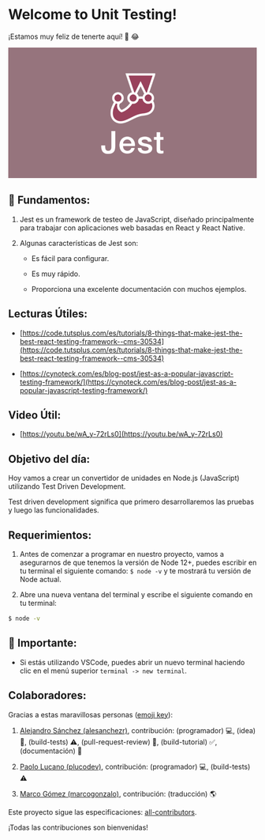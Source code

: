 #  Welcome to Unit Testing!

¡Estamos muy feliz de tenerte aquí! 🎉 😂

![bienvenido a jest](../../assets/welcome.png)

## 💬 Fundamentos:

1. Jest es un framework de testeo de JavaScript, diseñado principalmente para trabajar con aplicaciones web basadas en React y React Native.

2. Algunas características de Jest son:

    + Es fácil para configurar.

    + Es muy rápido.

    + Proporciona una excelente documentación con muchos ejemplos.

## Lecturas Útiles:

+ [https://code.tutsplus.com/es/tutorials/8-things-that-make-jest-the-best-react-testing-framework--cms-30534](https://code.tutsplus.com/es/tutorials/8-things-that-make-jest-the-best-react-testing-framework--cms-30534)

+ [https://cynoteck.com/es/blog-post/jest-as-a-popular-javascript-testing-framework/](https://cynoteck.com/es/blog-post/jest-as-a-popular-javascript-testing-framework/)

## Video Útil:

+ [https://youtu.be/wA_y-72rLs0](https://youtu.be/wA_y-72rLs0)

## Objetivo del día:

Hoy vamos a crear un convertidor de unidades en Node.js (JavaScript) utilizando Test Driven Development.

Test driven development significa que primero desarrollaremos las pruebas y luego las funcionalidades.

## Requerimientos:

1. Antes de comenzar a programar en nuestro proyecto, vamos a asegurarnos de que tenemos la versión de Node 12+, puedes escribir en tu terminal el siguiente comando: `$ node -v` y te mostrará tu versión de Node actual.

2. Abre una nueva ventana del terminal y escribe el siguiente comando en tu terminal:

```bash 
$ node -v
```

## 🔎 Importante:

+ Si estás utilizando VSCode, puedes abrir un nuevo terminal haciendo clic en el menú superior `terminal -> new terminal`.

## Colaboradores:

Gracias a estas maravillosas personas ([emoji key](https://github.com/kentcdodds/all-contributors#emoji-key)):

1. [Alejandro Sánchez (alesanchezr)](https://github.com/alesanchezr), contribución: (programador) 💻, (idea) 🤔, (build-tests) ⚠️, (pull-request-review) 👀, (build-tutorial) ✅, (documentación) 📖

2. [Paolo Lucano (plucodev)](https://github.com/plucodev), contribución: (programador) 💻, (build-tests) ⚠️

3. [Marco Gómez (marcogonzalo)](https://github.com/marcogonzalo), contribución: (traducción) 🌎

Este proyecto sigue las especificaciones: [all-contributors](https://github.com/kentcdodds/all-contributors). 

¡Todas las contribuciones son bienvenidas!


